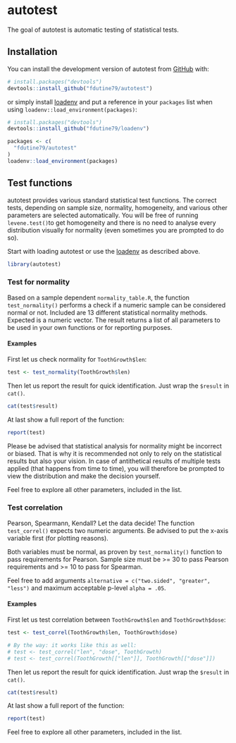 
# autotest

The goal of autotest is automatic testing of statistical tests.

## Installation

You can install the development version of autotest from
[GitHub](https://github.com/) with:

``` r
# install.packages("devtools")
devtools::install_github("fdutine79/autotest")
```

or simply install [loadenv](https://github.com/fdutine79/loadenv) and
put a reference in your `packages` list when using
`loadenv::load_environment(packages)`:

``` r
# install.packages("devtools")
devtools::install_github("fdutine79/loadenv")

packages <- c(
  "fdutine79/autotest"
)
loadenv::load_environment(packages)
```

## Test functions

autotest provides various standard statistical test functions. The
correct tests, depending on sample size, normality, homogeneity, and
various other parameters are selected automatically. You will be free of
running `levene.test()`to get homogeneity and there is no need to
analyse every distribution visually for normality (even sometimes you
are prompted to do so).

Start with loading autotest or use the
[loadenv](https://github.com/fdutine79/loadenv) as described above.

``` r
library(autotest)
```

### Test for normality

Based on a sample dependent `normality_table.R`, the function
`test_normality()` performs a check if a numeric sample can be
considered normal or not. Included are 13 different statistical
normality methods. Expected is a numeric vector. The result returns a
list of all parameters to be used in your own functions or for reporting
purposes.

#### Examples

First let us check normality for `ToothGrowth$len`:

``` r
test <- test_normality(ToothGrowth$len)
```

Then let us report the result for quick identification. Just wrap the
`$result` in `cat()`.

``` r
cat(test$result)
```

At last show a full report of the function:

``` r
report(test)
```

Please be advised that statistical analysis for normality might be
incorrect or biased. That is why it is recommended not only to rely on
the statistical results but also your vision. In case of antithetical
results of multiple tests applied (that happens from time to time), you
will therefore be prompted to view the distribution and make the
decision yourself.

Feel free to explore all other parameters, included in the list.

### Test correlation

Pearson, Spearmann, Kendall? Let the data decide! The function
`test_correl()` expects two numeric arguments. Be advised to put the
x-axis variable first (for plotting reasons).

Both variables must be normal, as proven by `test_normality()` function
to pass requirements for Pearson. Sample size must be \>= 30 to pass
Pearson requirements and \>= 10 to pass for Spearman.

Feel free to add arguments
`alternative = c("two.sided", "greater", "less")` and maximum acceptable
p-level `alpha = .05`.

#### Examples

First let us test correlation between `ToothGrowth$len` and
`ToothGrowth$dose`:

``` r
test <- test_correl(ToothGrowth$len, ToothGrowth$dose)

# By the way: it works like this as well:
# test <- test_correl("len", "dose", ToothGrowth)
# test <- test_correl(ToothGrowth[["len"]], ToothGrowth[["dose"]])
```

Then let us report the result for quick identification. Just wrap the
`$result` in `cat()`.

``` r
cat(test$result)
```

At last show a full report of the function:

``` r
report(test)
```

Feel free to explore all other parameters, included in the list.
